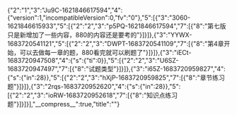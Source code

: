 {"2":"1","3":"Ju9C-1621846617594","4":{"version":1,"incompatibleVersion":0,"fv":"0"},"5":[{"3":"3060-1621846615933","5":[{"2":"2","3":"p5PQ-1621846617594","7":[{"8":"第七版只是新增加了一些内容，880的内容还是要考的"}]}]},{"3":"YYWX-1683720541121","5":[{"2":"2","3":"DWPT-1683720541109","7":[{"8":"第4章开始，可以去做每一章的题，880看完就可以刷题了"}]}]},{"3":"iECt-1683720947508","4":{"s":{"ti":0}},"5":[{"2":"2","3":"U6SZ-1683720947497","7":[{"8":"试题类型"}]}]},{"3":"i65Z-1683720959827","4":{"s":{"in":28}},"5":[{"2":"2","3":"hXjP-1683720959825","7":[{"8":"章节练习题"}]}]},{"3":"2rqs-1683720952620","4":{"s":{"in":28}},"5":[{"2":"2","3":"ioRW-1683720952618","7":[{"8":"知识点练习题"}]}]}],"\_\_compress\_\_":true,"title":""}